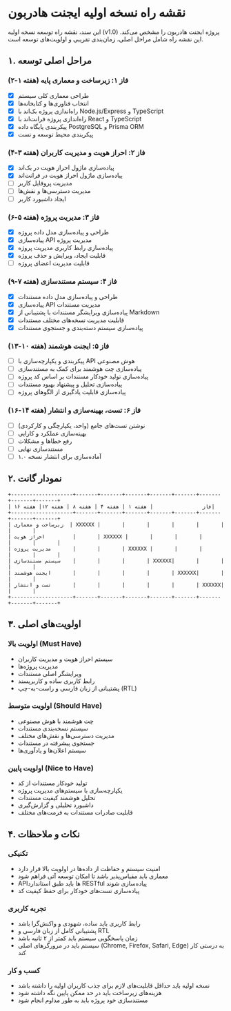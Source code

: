 # نقشه راه نسخه اولیه ایجنت هادربون

این سند، نقشه راه توسعه نسخه اولیه (v1.0) پروژه ایجنت هادربون را مشخص می‌کند. این نقشه راه شامل مراحل اصلی، زمان‌بندی تقریبی و اولویت‌های توسعه است.

## ۱. مراحل اصلی توسعه

### فاز ۱: زیرساخت و معماری پایه (هفته ۱-۲)

- [x] طراحی معماری کلی سیستم
- [x] انتخاب فناوری‌ها و کتابخانه‌ها
- [x] راه‌اندازی پروژه بک‌اند با Node.js/Express و TypeScript
- [x] راه‌اندازی پروژه فرانت‌اند با React و TypeScript
- [x] پیکربندی پایگاه داده PostgreSQL و Prisma ORM
- [x] پیکربندی محیط توسعه و تست

### فاز ۲: احراز هویت و مدیریت کاربران (هفته ۳-۴)

- [x] پیاده‌سازی ماژول احراز هویت در بک‌اند
- [x] پیاده‌سازی ماژول احراز هویت در فرانت‌اند
- [ ] مدیریت پروفایل کاربر
- [ ] مدیریت دسترسی‌ها و نقش‌ها
- [ ] ایجاد داشبورد کاربر

### فاز ۳: مدیریت پروژه (هفته ۵-۶)

- [x] طراحی و پیاده‌سازی مدل داده پروژه
- [x] پیاده‌سازی API مدیریت پروژه
- [x] پیاده‌سازی رابط کاربری مدیریت پروژه
- [x] قابلیت ایجاد، ویرایش و حذف پروژه
- [ ] قابلیت مدیریت اعضای پروژه

### فاز ۴: سیستم مستندسازی (هفته ۷-۹)

- [x] طراحی و پیاده‌سازی مدل داده مستندات
- [x] پیاده‌سازی API مدیریت مستندات
- [x] پیاده‌سازی ویرایشگر مستندات با پشتیبانی از Markdown
- [x] قابلیت مدیریت نسخه‌های مختلف مستندات
- [x] پیاده‌سازی سیستم دسته‌بندی و جستجوی مستندات

### فاز ۵: ایجنت هوشمند (هفته ۱۰-۱۳)

- [ ] پیکربندی و یکپارچه‌سازی با API هوش مصنوعی
- [ ] پیاده‌سازی چت هوشمند برای کمک به مستندسازی
- [ ] پیاده‌سازی تولید خودکار مستندات بر اساس کد پروژه
- [ ] پیاده‌سازی تحلیل و پیشنهاد بهبود مستندات
- [ ] پیاده‌سازی قابلیت یادگیری از الگوهای پروژه

### فاز ۶: تست، بهینه‌سازی و انتشار (هفته ۱۴-۱۶)

- [ ] نوشتن تست‌های جامع (واحد، یکپارچگی و کارکردی)
- [ ] بهینه‌سازی عملکرد و کارایی
- [ ] رفع خطاها و مشکلات
- [ ] مستندسازی نهایی
- [ ] آماده‌سازی برای انتشار نسخه ۱.۰

## ۲. نمودار گانت

```
+--------------------+-------+-------+-------+-------+-------+-------+-------+-------+
| فاز                | هفته ۱ | هفته ۴ | هفته ۸ | هفته ۱۲| هفته ۱۶|
+--------------------+-------+-------+-------+-------+-------+-------+-------+-------+
| زیرساخت و معماری  | XXXXXX |       |       |       |       |       |       |       |
| احراز هویت         |       | XXXXXX |       |       |       |       |       |       |
| مدیریت پروژه       |       |       | XXXXXX |       |       |       |       |       |
| سیستم مستندسازی    |       |       |       | XXXXXX|       |       |       |       |
| ایجنت هوشمند       |       |       |       |       | XXXXXX|       |       |       |
| تست و انتشار       |       |       |       |       |       | XXXXXX|       |       |
+--------------------+-------+-------+-------+-------+-------+-------+-------+-------+
```

## ۳. اولویت‌های اصلی

### اولویت بالا (Must Have)

- سیستم احراز هویت و مدیریت کاربران
- مدیریت پروژه‌ها
- ویرایشگر اصلی مستندات
- رابط کاربری ساده و کاربرپسند
- پشتیبانی از زبان فارسی و راست-به-چپ (RTL)

### اولویت متوسط (Should Have)

- چت هوشمند با هوش مصنوعی
- سیستم نسخه‌بندی مستندات
- مدیریت دسترسی‌ها و نقش‌های مختلف
- جستجوی پیشرفته در مستندات
- سیستم اعلان‌ها و یادآوری‌ها

### اولویت پایین (Nice to Have)

- تولید خودکار مستندات از کد
- یکپارچه‌سازی با سیستم‌های مدیریت پروژه
- تحلیل هوشمند کیفیت مستندات
- داشبورد تحلیلی و گزارش‌گیری
- قابلیت صادرات مستندات به فرمت‌های مختلف

## ۴. نکات و ملاحظات

### تکنیکی

- امنیت سیستم و حفاظت از داده‌ها در اولویت بالا قرار دارد
- معماری باید مقیاس‌پذیر باشد تا امکان توسعه آتی فراهم شود
- API‌ها باید طبق استاندارد RESTful پیاده‌سازی شوند
- پیاده‌سازی تست‌های خودکار برای حفظ کیفیت کد

### تجربه کاربری

- رابط کاربری باید ساده، شهودی و واکنش‌گرا باشد
- پشتیبانی کامل از زبان فارسی و RTL
- زمان پاسخگویی سیستم باید کمتر از ۲ ثانیه باشد
- سیستم باید در مرورگرهای اصلی (Chrome, Firefox, Safari, Edge) به درستی کار کند

### کسب و کار

- نسخه اولیه باید حداقل قابلیت‌های لازم برای جذب کاربران اولیه را داشته باشد
- هزینه‌های زیرساخت باید در حد ممکن پایین نگه داشته شود
- مستندسازی خود پروژه باید به طور مداوم انجام شود 